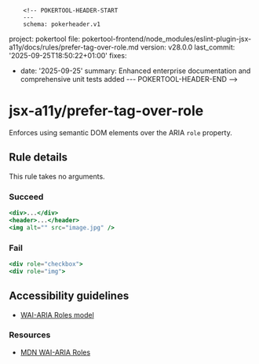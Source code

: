        <!-- POKERTOOL-HEADER-START
        ---
        schema: pokerheader.v1
project: pokertool
file: pokertool-frontend/node_modules/eslint-plugin-jsx-a11y/docs/rules/prefer-tag-over-role.md
version: v28.0.0
last_commit: '2025-09-25T18:50:22+01:00'
fixes:
- date: '2025-09-25'
  summary: Enhanced enterprise documentation and comprehensive unit tests added
        ---
        POKERTOOL-HEADER-END -->
# jsx-a11y/prefer-tag-over-role

<!-- end auto-generated rule header -->

Enforces using semantic DOM elements over the ARIA `role` property.

## Rule details

This rule takes no arguments.

### Succeed

```jsx
<div>...</div>
<header>...</header>
<img alt="" src="image.jpg" />
```

### Fail

```jsx
<div role="checkbox">
<div role="img">
```

## Accessibility guidelines

- [WAI-ARIA Roles model](https://www.w3.org/TR/wai-aria-1.0/roles)

### Resources

- [MDN WAI-ARIA Roles](https://developer.mozilla.org/en-US/docs/Web/Accessibility/ARIA/Roles)
